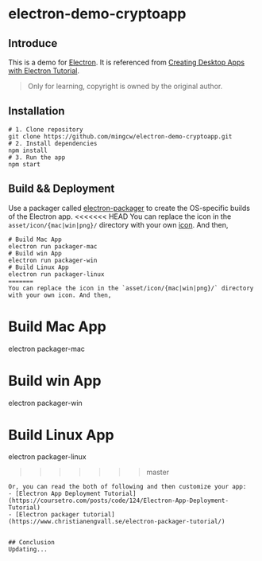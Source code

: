 # electron-demo-cryptoapp

## Introduce
This is a demo for [Electron](https://electronjs.org/). It is referenced from [Creating Desktop Apps with Electron Tutorial](https://coursetro.com/courses/22/Creating-Desktop-Apps-with-Electron-Tutorial).

> Only for learning, copyright is owned by the original author.

## Installation
```
# 1. Clone repository
git clone https://github.com/mingcw/electron-demo-cryptoapp.git
# 2. Install dependencies
npm install
# 3. Run the app
npm start
```

## Build && Deployment
Use a packager called [electron-packager](https://github.com/electron/electron-packager) to create the OS-specific builds of the Electron app. 
<<<<<<< HEAD
You can replace the icon in the `asset/icon/{mac|win|png}/` directory with your own [icon](http://www.iconarchive.com/). And then, 
```
# Build Mac App
electron run packager-mac
# Build win App
electron run packager-win
# Build Linux App
electron run packager-linux
=======
You can replace the icon in the `asset/icon/{mac|win|png}/` directory with your own icon. And then, 
```
# Build Mac App
electron packager-mac
# Build win App
electron packager-win
# Build Linux App
electron packager-linux
>>>>>>> master
```
Or, you can read the both of following and then customize your app: 
- [Electron App Deployment Tutorial](https://coursetro.com/posts/code/124/Electron-App-Deployment-Tutorial)
- [Electron packager tutorial](https://www.christianengvall.se/electron-packager-tutorial/)


## Conclusion
Updating...